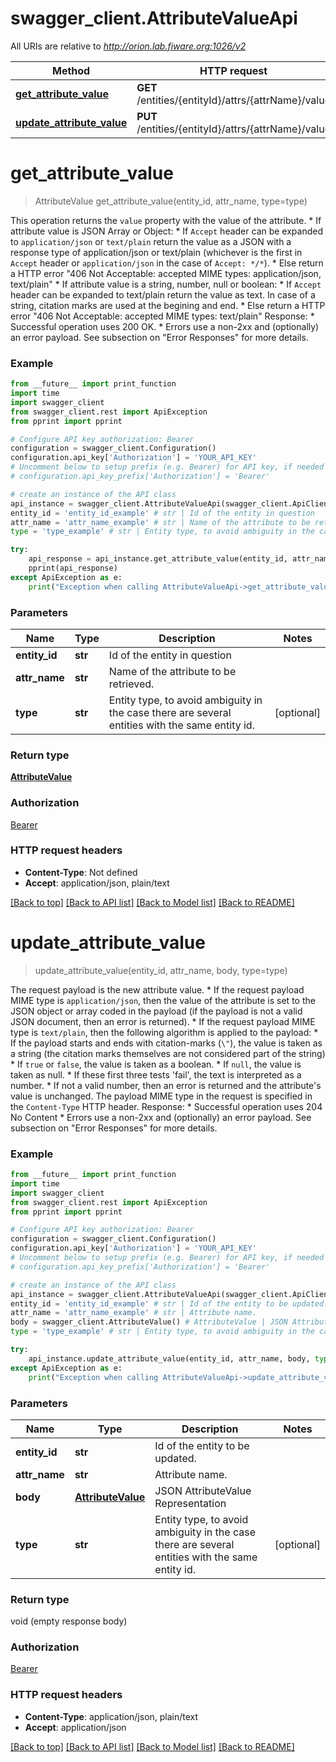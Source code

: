 # swagger_client.AttributeValueApi

All URIs are relative to *http://orion.lab.fiware.org:1026/v2*

Method | HTTP request | Description
------------- | ------------- | -------------
[**get_attribute_value**](AttributeValueApi.md#get_attribute_value) | **GET** /entities/{entityId}/attrs/{attrName}/value | 
[**update_attribute_value**](AttributeValueApi.md#update_attribute_value) | **PUT** /entities/{entityId}/attrs/{attrName}/value | 


# **get_attribute_value**
> AttributeValue get_attribute_value(entity_id, attr_name, type=type)



This operation returns the `value` property with the value of the attribute. * If attribute value is JSON Array or Object:   * If `Accept` header can be expanded to `application/json` or `text/plain` return the value as a JSON with a     response type of application/json or text/plain (whichever is the first in `Accept` header or     `application/json` in the case of `Accept: */*`).   * Else return a HTTP error \"406 Not Acceptable: accepted MIME types: application/json, text/plain\" * If attribute value is a string, number, null or boolean:   * If `Accept` header can be expanded to text/plain return the value as text. In case of a string, citation     marks are used at the begining and end.   * Else return a HTTP error \"406 Not Acceptable: accepted MIME types: text/plain\" Response: * Successful operation uses 200 OK. * Errors use a non-2xx and (optionally) an error payload. See subsection on \"Error Responses\" for   more details.

### Example
```python
from __future__ import print_function
import time
import swagger_client
from swagger_client.rest import ApiException
from pprint import pprint

# Configure API key authorization: Bearer
configuration = swagger_client.Configuration()
configuration.api_key['Authorization'] = 'YOUR_API_KEY'
# Uncomment below to setup prefix (e.g. Bearer) for API key, if needed
# configuration.api_key_prefix['Authorization'] = 'Bearer'

# create an instance of the API class
api_instance = swagger_client.AttributeValueApi(swagger_client.ApiClient(configuration))
entity_id = 'entity_id_example' # str | Id of the entity in question
attr_name = 'attr_name_example' # str | Name of the attribute to be retrieved.
type = 'type_example' # str | Entity type, to avoid ambiguity in the case there are several entities with the same entity id. (optional)

try:
    api_response = api_instance.get_attribute_value(entity_id, attr_name, type=type)
    pprint(api_response)
except ApiException as e:
    print("Exception when calling AttributeValueApi->get_attribute_value: %s\n" % e)
```

### Parameters

Name | Type | Description  | Notes
------------- | ------------- | ------------- | -------------
 **entity_id** | **str**| Id of the entity in question | 
 **attr_name** | **str**| Name of the attribute to be retrieved. | 
 **type** | **str**| Entity type, to avoid ambiguity in the case there are several entities with the same entity id. | [optional] 

### Return type

[**AttributeValue**](AttributeValue.md)

### Authorization

[Bearer](../README.md#Bearer)

### HTTP request headers

 - **Content-Type**: Not defined
 - **Accept**: application/json, plain/text

[[Back to top]](#) [[Back to API list]](../README.md#documentation-for-api-endpoints) [[Back to Model list]](../README.md#documentation-for-models) [[Back to README]](../README.md)

# **update_attribute_value**
> update_attribute_value(entity_id, attr_name, body, type=type)



The request payload is the new attribute value. * If the request payload MIME type is `application/json`, then the value of the attribute is set to   the JSON object or array coded in the payload (if the payload is not a valid JSON document,   then an error is returned). * If the request payload MIME type is `text/plain`, then the following algorithm is applied to the   payload:   * If the payload starts and ends with citation-marks (`\"`), the value is taken as a string     (the citation marks themselves are not considered part of the string)   * If `true` or `false`, the value is taken as a boolean.   * If `null`, the value is taken as null.   * If these first three tests 'fail', the text is interpreted as a number.   * If not a valid number, then an error is returned and the attribute's value is unchanged. The payload MIME type in the request is specified in the `Content-Type` HTTP header. Response: * Successful operation uses 204 No Content * Errors use a non-2xx and (optionally) an error payload. See subsection on \"Error Responses\" for   more details.

### Example
```python
from __future__ import print_function
import time
import swagger_client
from swagger_client.rest import ApiException
from pprint import pprint

# Configure API key authorization: Bearer
configuration = swagger_client.Configuration()
configuration.api_key['Authorization'] = 'YOUR_API_KEY'
# Uncomment below to setup prefix (e.g. Bearer) for API key, if needed
# configuration.api_key_prefix['Authorization'] = 'Bearer'

# create an instance of the API class
api_instance = swagger_client.AttributeValueApi(swagger_client.ApiClient(configuration))
entity_id = 'entity_id_example' # str | Id of the entity to be updated.
attr_name = 'attr_name_example' # str | Attribute name.
body = swagger_client.AttributeValue() # AttributeValue | JSON AttributeValue Representation
type = 'type_example' # str | Entity type, to avoid ambiguity in the case there are several entities with the same entity id. (optional)

try:
    api_instance.update_attribute_value(entity_id, attr_name, body, type=type)
except ApiException as e:
    print("Exception when calling AttributeValueApi->update_attribute_value: %s\n" % e)
```

### Parameters

Name | Type | Description  | Notes
------------- | ------------- | ------------- | -------------
 **entity_id** | **str**| Id of the entity to be updated. | 
 **attr_name** | **str**| Attribute name. | 
 **body** | [**AttributeValue**](AttributeValue.md)| JSON AttributeValue Representation | 
 **type** | **str**| Entity type, to avoid ambiguity in the case there are several entities with the same entity id. | [optional] 

### Return type

void (empty response body)

### Authorization

[Bearer](../README.md#Bearer)

### HTTP request headers

 - **Content-Type**: application/json, plain/text
 - **Accept**: application/json

[[Back to top]](#) [[Back to API list]](../README.md#documentation-for-api-endpoints) [[Back to Model list]](../README.md#documentation-for-models) [[Back to README]](../README.md)


